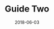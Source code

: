 ---
layout: post
title: "Guide Two"
date:   2018-06-03
file_url: "/resource_room/guides/files/guide-two.pdf"
---